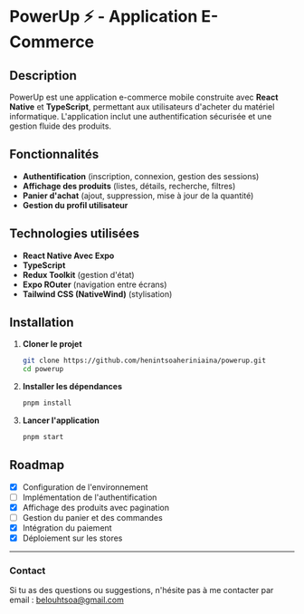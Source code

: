 # PowerUp ⚡ - Application E-Commerce

## Description
PowerUp est une application e-commerce mobile construite avec **React Native** et **TypeScript**, permettant aux utilisateurs d'acheter du matériel informatique. L'application inclut une authentification sécurisée et une gestion fluide des produits.

## Fonctionnalités
- **Authentification** (inscription, connexion, gestion des sessions)
- **Affichage des produits** (listes, détails, recherche, filtres)
- **Panier d'achat** (ajout, suppression, mise à jour de la quantité)
- **Gestion du profil utilisateur**

## Technologies utilisées
- **React Native Avec Expo**
- **TypeScript**
- **Redux Toolkit** (gestion d'état)
- **Expo ROuter** (navigation entre écrans)
- **Tailwind CSS (NativeWind)** (stylisation)

## Installation
1. **Cloner le projet**
   ```sh
   git clone https://github.com/henintsoaheriniaina/powerup.git
   cd powerup
   ```

2. **Installer les dépendances**
   ```sh
   pnpm install
   ```
   
3. **Lancer l'application**
   ```sh
   pnpm start 
   ```


## Roadmap
- [x] Configuration de l'environnement
- [ ] Implémentation de l'authentification
- [x] Affichage des produits avec pagination
- [ ] Gestion du panier et des commandes
- [x] Intégration du paiement
- [x] Déploiement sur les stores

---

### Contact
Si tu as des questions ou suggestions, n'hésite pas à me contacter par email : belouhtsoa@gmail.com
